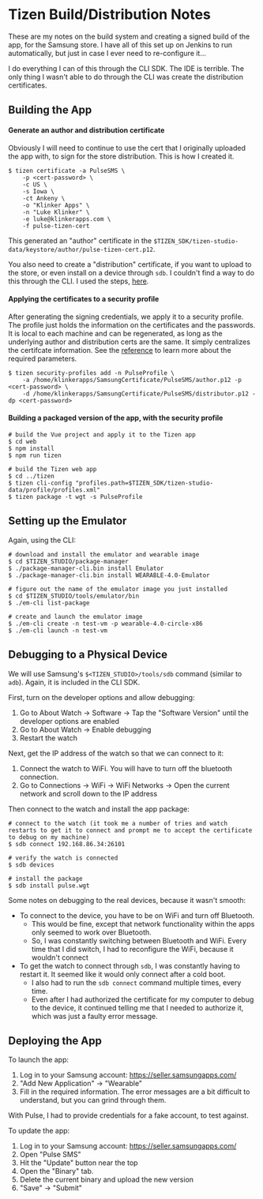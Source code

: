 # Tizen Build/Distribution Notes

These are my notes on the build system and creating a signed build of the app, for the Samsung store. I have all of this set up on Jenkins to run automatically, but just in case I ever need to re-configure it...

I do everything I can of this through the CLI SDK. The IDE is terrible. The only thing I wasn't able to do through the CLI was create the distribution certificates.

## Building the App

#### Generate an author and distribution certificate

Obviously I will need to continue to use the cert that I originally uploaded the app with, to sign for the store distribution. This is how I created it.

```
$ tizen certificate -a PulseSMS \
    -p <cert-password> \
    -c US \
    -s Iowa \
    -ct Ankeny \
    -o "Klinker Apps" \
    -n "Luke Klinker" \
    -e luke@klinkerapps.com \
    -f pulse-tizen-cert
```

This generated an "author" certificate in the `$TIZEN_SDK/tizen-studio-data/keystore/author/pulse-tizen-cert.p12`.

You also need to create a "distribution" certificate, if you want to upload to the store, or even install on a device through `sdb`. I couldn't find a way to do this through the CLI. I used the steps, [here](https://developer.samsung.com/galaxy-watch/develop/getting-certificates/create).

#### Applying the certificates to a security profile

After generating the signing credentials, we apply it to a security profile. The profile just holds the information on the certificates and the passwords. It is local to each machine and can be regenerated, as long as the underlying author and distribution certs are the same. It simply centralizes the certifcate information. See the [reference](https://developer.tizen.org/development/tizen-studio/web-tools/cli#Issue_tizen_cert) to learn more about the required parameters.

```
$ tizen security-profiles add -n PulseProfile \
    -a /home/klinkerapps/SamsungCertificate/PulseSMS/author.p12 -p <cert-password> \
    -d /home/klinkerapps/SamsungCertificate/PulseSMS/distributor.p12 -dp <cert-password>
```

#### Building a packaged version of the app, with the security profile

```
# build the Vue project and apply it to the Tizen app
$ cd web
$ npm install
$ npm run tizen

# build the Tizen web app
$ cd ../tizen
$ tizen cli-config "profiles.path=$TIZEN_SDK/tizen-studio-data/profile/profiles.xml"
$ tizen package -t wgt -s PulseProfile
```

## Setting up the Emulator

Again, using the CLI:

```
# download and install the emulator and wearable image
$ cd $TIZEN_STUDIO/package-manager
$ ./package-manager-cli.bin install Emulator
$ ./package-manager-cli.bin install WEARABLE-4.0-Emulator

# figure out the name of the emulator image you just installed
$ cd $TIZEN_STUDIO/tools/emulator/bin
$ ./em-cli list-package

# create and launch the emulator image
$ ./em-cli create -n test-vm -p wearable-4.0-circle-x86
$ ./em-cli launch -n test-vm
```

## Debugging to a Physical Device

We will use Samsung's `$<TIZEN_STUDIO>/tools/sdb` command (similar to `adb`). Again, it is included in the CLI SDK.

First, turn on the developer options and allow debugging:

1. Go to About Watch -> Software -> Tap the "Software Version" until the developer options are enabled
2. Go to About Watch -> Enable debugging
3. Restart the watch

Next, get the IP address of the watch so that we can connect to it:

1. Connect the watch to WiFi. You will have to turn off the bluetooth connection.
2. Go to Connections -> WiFi -> WiFi Networks -> Open the current network and scroll down to the IP address

Then connect to the watch and install the app package:

```
# connect to the watch (it took me a number of tries and watch restarts to get it to connect and prompt me to accept the certificate to debug on my machine)
$ sdb connect 192.168.86.34:26101

# verify the watch is connected
$ sdb devices

# install the package
$ sdb install pulse.wgt
```

Some notes on debugging to the real devices, because it wasn't smooth:

* To connect to the device, you have to be on WiFi and turn off Bluetooth.
  * This would be fine, except that network functionality within the apps only seemed to work over Bluetooth.
  * So, I was constantly switching between Bluetooth and WiFi. Every time that I did switch, I had to reconfigure the WiFi, because it wouldn't connect
* To get the watch to connect through `sdb`, I was constantly having to restart it. It seemed like it would only connect after a cold boot.
  * I also had to run the `sdb connect` command multiple times, every time.
  * Even after I had authorized the certificate for my computer to debug to the device, it continued telling me that I needed to authorize it, which was just a faulty error message.

## Deploying the App

To launch the app:

1. Log in to your Samsung account: https://seller.samsungapps.com/
2. "Add New Application" -> "Wearable"
3. Fill in the required information. The error messages are a bit difficult to understand, but you can grind through them.

With Pulse, I had to provide credentials for a fake account, to test against.

To update the app:

1. Log in to your Samsung account: https://seller.samsungapps.com/
2. Open "Pulse SMS"
3. Hit the "Update" button near the top
4. Open the "Binary" tab.
5. Delete the current binary and upload the new version
6. "Save" -> "Submit"
